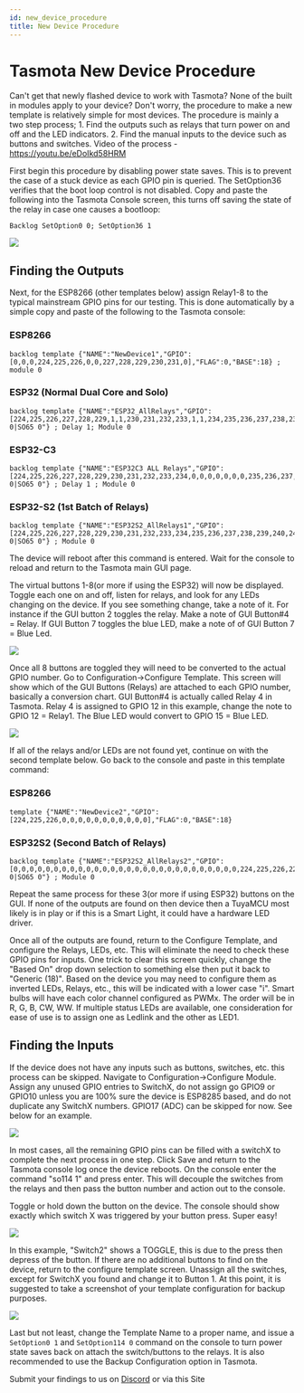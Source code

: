 ```yaml
---
id: new_device_procedure
title: New Device Procedure 
---
```


# Tasmota New Device Procedure

Can't get that newly flashed device to work with Tasmota? None of the built in modules apply to your device?  Don't worry, the procedure to make a new template is relatively simple for most devices.  The procedure is mainly a two step process; 1. Find the outputs such as relays that turn power on and off and the LED indicators.  2. Find the manual inputs to the device such as buttons and switches.  Video of the process - https://youtu.be/eDoIkd58HRM

First begin this procedure by disabling power state saves. This is to prevent the case of a stuck device as each GPIO pin is queried.  The SetOption36 verifies that the boot loop control is not disabled.  Copy and paste the following into the Tasmota Console screen, this turns off saving the state of the relay in case one causes a bootloop:
```
Backlog SetOption0 0; SetOption36 1
```
![](/img/procedures/newd_backlog1_off.png)

## Finding the Outputs

Next, for the ESP8266 (other templates below) assign Relay1-8 to the typical mainstream GPIO pins for our testing.  This is done automatically by a simple copy and paste of the following to the Tasmota console:

### ESP8266
```
backlog template {"NAME":"NewDevice1","GPIO":[0,0,0,224,225,226,0,0,227,228,229,230,231,0],"FLAG":0,"BASE":18} ; module 0
```
### ESP32 (Normal Dual Core and Solo)
```
backlog template {"NAME":"ESP32_AllRelays","GPIO":[224,225,226,227,228,229,1,1,230,231,232,233,1,1,234,235,236,237,238,239,240,241,242,243,0,0,0,0,244,245,246,247,248,249,250,251],"FLAG":0,"BASE":1,"CMND":"SO0 0|SO65 0"} ; Delay 1; Module 0
```
### ESP32-C3
```
backlog template {"NAME":"ESP32C3 ALL Relays","GPIO":[224,225,226,227,228,229,230,231,232,233,234,0,0,0,0,0,0,0,235,236,237,238],"FLAG":0,"BASE":1,"CMND":"SO0 0|SO65 0"} ; Delay 1 ; Module 0
```
### ESP32-S2 (1st Batch of Relays)
```
backlog template {"NAME":"ESP32S2_AllRelays1","GPIO":[224,225,226,227,228,229,230,231,232,233,234,235,236,237,238,239,240,241,242,243,244,245,246,247,248,249,250,251,1,1,1,1,1,1,1,1],"FLAG":0,"BASE":1,"CMND":"SO0 0|SO65 0"} ; Module 0
```

The device will reboot after this command is entered.  Wait for the console to reload and return to the Tasmota main GUI page.

The virtual buttons 1-8(or more if using the ESP32) will now be displayed.  Toggle each one on and off, listen for relays, and look for any LEDs changing on the device.  If you see something change, take a note of it.  For instance if the GUI button 2 toggles the relay.  Make a note of GUI Button#4 = Relay.  If GUI Button 7 toggles the blue LED, make a note of of GUI Button 7 = Blue Led.  

![](/img/procedures/newd_8buttons.png)

Once all 8 buttons are toggled they will need to be converted to the actual GPIO number.  Go to Configuration->Configure Template.  This screen will show which of the GUI Buttons (Relays) are attached to each GPIO number, basically a conversion chart.  GUI Button#4 is actually called Relay 4 in Tasmota.  Relay 4 is assigned to GPIO 12 in this example, change the note to GPIO 12 = Relay1.  The Blue LED would convert to GPIO 15 = Blue LED.    

![](/img/procedures/newd_step1_template.png)

If all of the relays and/or LEDs are not found yet, continue on with the second template below. Go back to the console and paste in this template command:
### ESP8266
```
template {"NAME":"NewDevice2","GPIO":[224,225,226,0,0,0,0,0,0,0,0,0,0,0],"FLAG":0,"BASE":18}
```
### ESP32S2 (Second Batch of Relays)
```
backlog template {"NAME":"ESP32S2_AllRelays2","GPIO":[0,0,0,0,0,0,0,0,0,0,0,0,0,0,0,0,0,0,0,0,0,0,0,0,0,0,0,0,224,225,226,227,228,229,230,231],"FLAG":0,"BASE":1,"CMND":"SO0 0|SO65 0"} ; Module 0
```

Repeat the same process for these 3(or more if using ESP32) buttons on the GUI.  If none of the outputs are found on then device then a TuyaMCU most likely is in play or if this is a Smart Light, it could have a hardware LED driver.

Once all of the outputs are found, return to the Configure Template, and configure the Relays, LEDs, etc. This will eliminate the need to check these GPIO pins for inputs.  One trick to clear this screen quickly, change the "Based On" drop down selection to something else then put it back to "Generic (18)".  Based on the device you may need to configure them as inverted LEDs, Relays, etc., this will be indicated with a lower case "i".  Smart bulbs will have each color channel configured as PWMx.  The order will be in R, G, B, CW, WW.  If multiple status LEDs are available, one consideration for ease of use is to assign one as Ledlink and the other as LED1.  

## Finding the Inputs

If the device does not have any inputs such as buttons, switches, etc. this process can be skipped.  Navigate to Configuration->Configure Module.  Assign any unused GPIO entries to SwitchX, do not assign go GPIO9 or GPIO10 unless you are 100% sure the device is ESP8285 based, and do not duplicate any SwitchX numbers.  GPIO17 (ADC) can be skipped for now. See below for an example.

<!---
### ESP32 Users can find All Switch Templates at: https://templates.digiblur.com
--->

![](/img/procedures/newd_switch_assign.png)

In most cases, all the remaining GPIO pins can be filled with a switchX to complete the next process in one step.  Click Save and return to the Tasmota console log once the device reboots.  On the console enter the command "so114 1" and press enter.  This will decouple the switches from the relays and then pass the button number and action out to the console.  

Toggle or hold down the button on the device. The console should show exactly which switch X was triggered by your button press.  Super easy!

![](/img/procedures/newd_so114.png)

In this example, "Switch2" shows a TOGGLE, this is due to the press then depress of the button.  If there are no additional buttons to find on the device, return to the configure template screen.  Unassign all the switches, except for SwitchX you found and change it to Button 1. At this point, it is suggested to take a screenshot of your template configuration for backup purposes.

![](/img/procedures/newd_button_assigned.png)

Last but not least, change the Template Name to a proper name, and issue a `SetOption0 1` and `SetOption114 0` command on the console to turn power state saves back on attach the switch/buttons to the relays.  It is also recommended to use the Backup Configuration option in Tasmota.

Submit your findings to us on [Discord](https://discord.digiblur.com) or via this Site